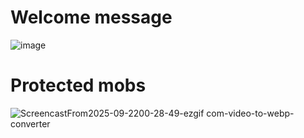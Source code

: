 # Welcome message
![image](https://github.com/user-attachments/assets/2bcc0490-44a0-4a08-bbfa-6aec7256cdf8)

# Protected mobs
![ScreencastFrom2025-09-2200-28-49-ezgif com-video-to-webp-converter](https://github.com/user-attachments/assets/ca177dd1-7175-404e-b0a1-7408f2d99b30)
